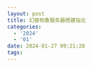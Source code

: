 ```yaml
---
layout: post
title: 幻兽帕鲁服务器搭建指北
categories:
  - '2024'
  - '01'
date: 2024-01-27 09:21:28
tags:
---
```

